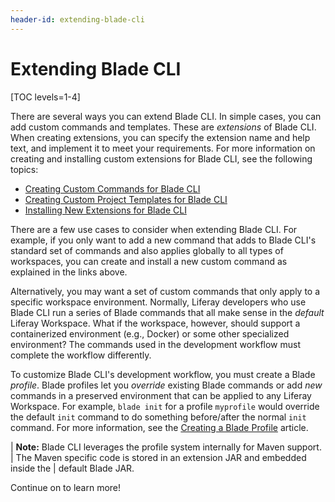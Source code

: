 ```yaml
---
header-id: extending-blade-cli
---
```


# Extending Blade CLI

[TOC levels=1-4]

There are several ways you can extend Blade CLI. In simple cases, you can add
custom commands and templates. These are *extensions* of Blade CLI. When
creating extensions, you can specify the extension name and help text, and
implement it to meet your requirements. For more information on creating and
installing custom extensions for Blade CLI, see the following topics:

- [Creating Custom Commands for Blade CLI](/docs/7-2/reference/-/knowledge_base/r/creating-custom-commands-for-blade-cli)
- [Creating Custom Project Templates for Blade CLI](/docs/7-2/reference/-/knowledge_base/r/creating-custom-project-templates-for-blade-cli)
- [Installing New Extensions for Blade CLI](/docs/7-2/reference/-/knowledge_base/r/installing-new-extensions-for-blade-cli)

There are a few use cases to consider when extending Blade CLI. For example, if
you only want to add a new command that adds to Blade CLI's standard set of
commands and also applies globally to all types of workspaces, you can create
and install a new custom command as explained in the links above.

Alternatively, you may want a set of custom commands that only apply to a
specific workspace environment. Normally, Liferay developers who use Blade CLI
run a series of Blade commands that all make sense in the *default* Liferay
Workspace. What if the workspace, however, should support a containerized
environment (e.g., Docker) or some other specialized environment? The commands
used in the development workflow must complete the workflow differently.

To customize Blade CLI's development workflow, you must create a Blade
*profile*. Blade profiles let you *override* existing Blade commands or add
*new* commands in a preserved environment that can be applied to any Liferay
Workspace. For example, `blade init` for a profile `myprofile` would override
the default `init` command to do something before/after the normal `init`
command. For more information, see the
[Creating a Blade Profile](/docs/7-2/reference/-/knowledge_base/r/creating-a-blade-profile)
article.

| **Note:** Blade CLI leverages the profile system internally for Maven support.
| The Maven specific code is stored in an extension JAR and embedded inside the
| default Blade JAR.

Continue on to learn more!
